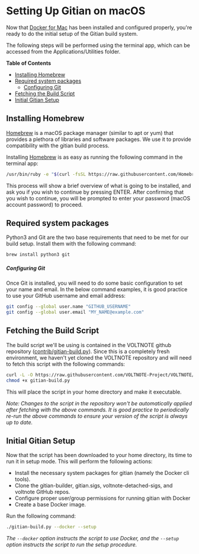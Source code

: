 Setting Up Gitian on macOS
===========================

Now that [Docker for Mac](./docker-setup-mac.md) has been installed and configured properly, you're ready to do the initial setup of the Gitian build system.

The following steps will be performed using the terminal app, which can be accessed from the Applications/Utilities folder.

<!-- markdown-toc start -->
**Table of Contents**

- [Installing Homebrew](#installing-homebrew)
- [Required system packages](#required-system-packages)
    - [Configuring Git](#configuring-git)
- [Fetching the Build Script](#fetching-the-build-script)
- [Initial Gitian Setup](#initial-gitian-setup)

<!-- markdown-toc end -->

Installing Homebrew
--------------------

[Homebrew](https://brew.sh/) is a macOS package manager (similar to apt or yum) that provides a plethora of libraries and software packages. We use it to provide compatibility with the gitian build process.

Installing [Homebrew](https://brew.sh/) is as easy as running the following command in the terminal app:

```bash
/usr/bin/ruby -e "$(curl -fsSL https://raw.githubusercontent.com/Homebrew/install/master/install)"
```
This process will show a brief overview of what is going to be installed, and ask you if you wish to continue by pressing ENTER. After confirming that you wish to continue, you will be prompted to enter your password (macOS account password) to proceed.

Required system packages
-------------------------

Python3 and Git are the two base requirements that need to be met for our build setup. Install them with the following command:

```bash
brew install python3 git
```

##### Configuring Git

Once Git is installed, you will need to do some basic configuration to set your name and email. In the below command examples, it is good practice to use your GitHub username and email address:

```bash
git config --global user.name "GITHUB_USERNAME"
git config --global user.email "MY_NAME@example.com"
```

Fetching the Build Script
--------------------------

The build script we'll be using is contained in the VOLTNOTE github repository ([contrib/gitian-build.py](https://github.com/voltnote-project/voltnote/blob/master/contrib/gitian-build.py)). Since this is a completely fresh environment, we haven't yet cloned the VOLTNOTE repository and will need to fetch this script with the following commands:

```bash
curl -L -O https://raw.githubusercontent.com/VOLTNOTE-Project/VOLTNOTE/master/contrib/gitian-build.py
chmod +x gitian-build.py
```

This will place the script in your home directory and make it executable.

*Note: Changes to the script in the repository won't be automatically applied after fetching with the above commands. It is good practice to periodically re-run the above commands to ensure your version of the script is always up to date.*

Initial Gitian Setup
-------------------------

Now that the script has been downloaded to your home directory, its time to run it in setup mode. This will perform the following actions:

- Install the necessary system packages for gitian (namely the Docker cli tools).
- Clone the gitian-builder, gitian.sigs, voltnote-detached-sigs, and voltnote GitHub repos.
- Configure proper user/group permissions for running gitian with Docker
- Create a base Docker image.

Run the following command:

```bash
./gitian-build.py --docker --setup
```
*The `--docker` option instructs the script to use Docker, and the `--setup` option instructs the script to run the setup procedure.*
